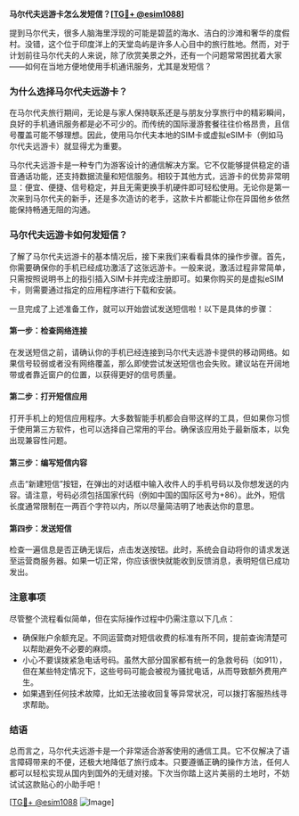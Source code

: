 **马尔代夫远游卡怎么发短信？[[TG💪+ @esim1088](https://t.me/s/esim1088)]**

提到马尔代夫，很多人脑海里浮现的可能是碧蓝的海水、洁白的沙滩和奢华的度假村。没错，这个位于印度洋上的天堂岛屿是许多人心目中的旅行胜地。然而，对于计划前往马尔代夫的人来说，除了欣赏美景之外，还有一个问题常常困扰着大家——如何在当地方便地使用手机通讯服务，尤其是发短信？

### 为什么选择马尔代夫远游卡？
在马尔代夫旅行期间，无论是与家人保持联系还是与朋友分享旅行中的精彩瞬间，良好的手机通讯服务都是必不可少的。而传统的国际漫游套餐往往价格昂贵，且信号覆盖可能不够理想。因此，使用马尔代夫本地的SIM卡或虚拟eSIM卡（例如马尔代夫远游卡）就显得尤为重要。

马尔代夫远游卡是一种专门为游客设计的通信解决方案。它不仅能够提供稳定的语音通话功能，还支持数据流量和短信服务。相较于其他方式，远游卡的优势非常明显：便宜、便捷、信号稳定，并且无需更换手机硬件即可轻松使用。无论你是第一次来到马尔代夫的新手，还是多次造访的老手，这款卡片都能让你在异国他乡依然能保持畅通无阻的沟通。

### 马尔代夫远游卡如何发短信？
了解了马尔代夫远游卡的基本情况后，接下来我们来看看具体的操作步骤。首先，你需要确保你的手机已经成功激活了这张远游卡。一般来说，激活过程非常简单，只需按照说明书上的指引插入SIM卡并完成注册即可。如果你购买的是虚拟eSIM卡，则需要通过指定的应用程序进行下载和安装。

一旦完成了上述准备工作，就可以开始尝试发送短信啦！以下是具体的步骤：

#### 第一步：检查网络连接
在发送短信之前，请确认你的手机已经连接到马尔代夫远游卡提供的移动网络。如果信号较弱或者没有网络覆盖，那么即使尝试发送短信也会失败。建议站在开阔地带或者靠近窗户的位置，以获得更好的信号质量。

#### 第二步：打开短信应用
打开手机上的短信应用程序。大多数智能手机都会自带这样的工具，但如果你习惯于使用第三方软件，也可以选择自己常用的平台。确保该应用处于最新版本，以免出现兼容性问题。

#### 第三步：编写短信内容
点击“新建短信”按钮，在弹出的对话框中输入收件人的手机号码以及你想发送的内容。请注意，号码必须包括国家代码（例如中国的国际区号为+86）。此外，短信长度通常限制在一两百个字符以内，所以尽量简洁明了地表达你的意思。

#### 第四步：发送短信
检查一遍信息是否正确无误后，点击发送按钮。此时，系统会自动将你的请求发送至运营商服务器。如果一切正常，你应该很快就能收到反馈消息，表明短信已成功发出。

### 注意事项
尽管整个流程看似简单，但在实际操作过程中仍需注意以下几点：
- 确保账户余额充足。不同运营商对短信收费的标准有所不同，提前查询清楚可以帮助避免不必要的麻烦。
- 小心不要误拨紧急电话号码。虽然大部分国家都有统一的急救号码（如911），但在某些特定情况下，这些号码可能会被视为骚扰电话，从而导致额外费用产生。
- 如果遇到任何技术故障，比如无法接收回复等异常状况，可以拨打客服热线寻求帮助。

### 结语
总而言之，马尔代夫远游卡是一个非常适合游客使用的通信工具。它不仅解决了语言障碍带来的不便，还极大地降低了旅行成本。只要遵循正确的操作方法，任何人都可以轻松实现从国内到国外的无缝对接。下次当你踏上这片美丽的土地时，不妨试试这款贴心的小助手吧！

[[TG💪+ @esim1088](https://t.me/s/esim1088) ![Image](https://i.postimg.cc/4NQfJmqS/Snipaste-2025-05-13-00-14-12.png)]